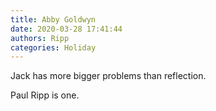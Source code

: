 ```yaml
---
title: Abby Goldwyn
date: 2020-03-28 17:41:44
authors: Ripp
categories: Holiday
---
```


 Jack has more bigger problems than reflection.

Paul Ripp is one.